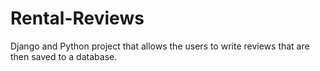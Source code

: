 # Rental-Reviews
Django and Python project that allows the users to write reviews that are then saved to a database.
